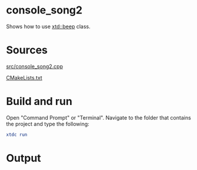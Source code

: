 # console_song2

Shows how to use [xtd::beep](../../../../src/xtd.core/include/xtd/beep.h) class.

# Sources

[src/console_song2.cpp](src/console_song2.cpp)

[CMakeLists.txt](CMakeLists.txt)

# Build and run

Open "Command Prompt" or "Terminal". Navigate to the folder that contains the project and type the following:

```cmake
xtdc run
```

# Output

```
```
